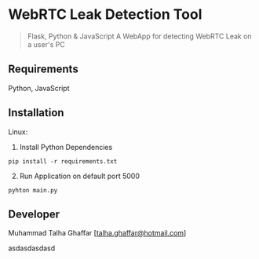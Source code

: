 # WebRTC Leak Detection Tool
> Flask, Python & JavaScript
> A WebApp for detecting WebRTC Leak on a user's PC


## Requirements
Python, JavaScript


## Installation

Linux:

1) Install Python Dependencies
```
pip install -r requirements.txt
```

2) Run Application on default port 5000
```
pyhton main.py
```

## Developer 
Muhammad Talha Ghaffar [talha.ghaffar@hotmail.com]

asdasdasdasd
